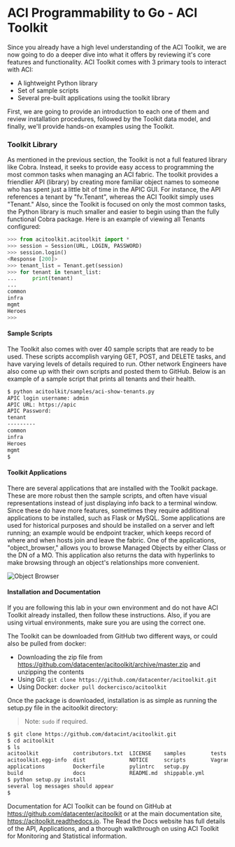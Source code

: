 # ACI Programmability to Go - ACI Toolkit
Since you already have a high level understanding of the ACI Toolkit, we are now going to do a deeper dive into what it offers by reviewing it's core features and functionality. ACI Toolkit comes with 3 primary tools to interact with ACI:

* A lightweight Python library
* Set of sample scripts
* Several pre-built applications using the toolkit library

First, we are going to provide an introduction to each one of them and review installation procedures, followed by the Toolkit data model, and finally, we'll provide hands-on examples using the Toolkit.

### Toolkit Library
As mentioned in the previous section, the Toolkit is not a full featured library like Cobra. Instead, it seeks to provide easy access to programming the most common tasks when managing an ACI fabric. The toolkit provides a friendlier API (library) by creating more familiar object names to someone who has spent just a little bit of time in the APIC GUI. For instance, the API references a tenant by "fv.Tenant", whereas the ACI Toolkit simply uses "Tenant." Also, since the Toolkit is focused on only the most common tasks, the Python library is much smaller and easier to begin using than the fully functional Cobra package. Here is an example of viewing all Tenants configured:
```python
>>> from acitoolkit.acitoolkit import *
>>> session = Session(URL, LOGIN, PASSWORD)
>>> session.login()
<Response [200]>
>>> tenant_list = Tenant.get(session)
>>> for tenant in tenant_list:
...     print(tenant)
... 
common
infra
mgmt
Heroes
>>> 
```

#### Sample Scripts
The Toolkit also comes with over 40 sample scripts that are ready to be used. These scripts accomplish varying GET, POST, and DELETE tasks, and have varying levels of details required to run. Other network Engineers have also come up with their own scripts and posted them to GitHub. Below is an example of a sample script that prints all tenants and their health.
```bash
$ python acitoolkit/samples/aci-show-tenants.py 
APIC login username: admin
APIC URL: https://apic
APIC Password: 
tenant                                                                 current_health  
---------                                                              ----    
common                                                                 100     
infra                                                                  100     
Heroes                                                                 95      
mgmt                                                                   100 
$ 
```

#### Toolkit Applications
There are several applications that are installed with the Toolkit package. These are more robust then the sample scripts, and often have visual representations instead of just displaying info back to a terminal window. Since these do have more features, sometimes they require additional applications to be installed, such as Flask or MySQL. Some applications are used for historical purposes and should be installed on a server and left running; an example would be endpoint tracker, which keeps record of where and when hosts join and leave the fabric. One of the applications, "object_browser," allows you to browse Managed Objects by either Class or the DN of a MO. This application also returns the data with hyperlinks to make browsing through an object's relationships more convenient.

![Object Browser](/posts/files/intro-to-aci_aci-toolkit/assets/images/object_browser.png)

#### Installation and Documentation
If you are following this lab in your own environment and do not have ACI Toolkit already installed, then follow these instructions. Also, if you are using virtual environments, make sure you are using the correct one.

The Toolkit can be downloaded from GitHub two different ways, or could also be pulled from docker:

*  Downloading the zip file from https://github.com/datacenter/acitoolkit/archive/master.zip and unzipping the contents
*  Using Git: `git clone https://github.com/datacenter/acitoolkit.git`
*  Using Docker: `docker pull dockercisco/acitoolkit`

Once the package is downloaded, installation is as simple as running the setup.py file in the acitoolkit directory:

> Note: `sudo` if required.

```bash
$ git clone https://github.com/datacint/acitoolkit.git
$ cd acitoolkit
$ ls
acitoolkit           contributors.txt  LICENSE    samples        tests
acitoolkit.egg-info  dist              NOTICE     scripts        Vagrantfile
applications         Dockerfile        pylintrc   setup.py
build                docs              README.md  shippable.yml
$ python setup.py install
several log messages should appear
$ 
```

Documentation for ACI Toolkit can be found on GitHub at https://github.com/datacenter/acitoolkit or at the main documentation site, https://acitoolkit.readthedocs.io. The Read the Docs website has full details of the API, Applications, and a thorough walkthrough on using ACI Toolkit for Monitoring and Statistical information. 


